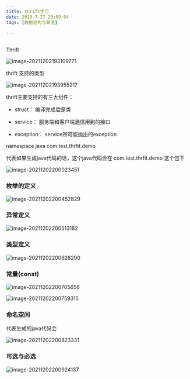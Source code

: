 ```yaml
---
title: thrift学习
date: 2019-7-27 20:09:04
tags: [数据结构与算法]

---
```

## 

Thrift

![image-20211202193109771](https://gitee.com/guxiangfly/blogimage/raw/master/img/image-20211202193109771.png)





thrift 支持的类型 



![image-20211202193955217](https://gitee.com/guxiangfly/blogimage/raw/master/img/image-20211202193955217.png)





thrift主要支持的有三大组件：

- struct： 编译完成后是类

- service： 服务端和客户端通信用到的接口

- exception： service所可能抛出的exception





namespace java   com.test.thrfit.demo

代表如果生成java代码的话，这个java代码会在 com.test.thrfit.demo 这个包下

![image-20211202200023451](https://gitee.com/guxiangfly/blogimage/raw/master/img/image-20211202200023451.png)







### 枚举的定义

![image-20211202200452829](https://gitee.com/guxiangfly/blogimage/raw/master/img/image-20211202200452829.png)





### 异常定义

![image-20211202200513182](https://gitee.com/guxiangfly/blogimage/raw/master/img/image-20211202200513182.png)





### 类型定义

![image-20211202200628290](https://gitee.com/guxiangfly/blogimage/raw/master/img/image-20211202200628290.png)







### 常量(const)

![image-20211202200705656](https://gitee.com/guxiangfly/blogimage/raw/master/img/image-20211202200705656.png)





![image-20211202200759315](https://gitee.com/guxiangfly/blogimage/raw/master/img/image-20211202200759315.png)



### 命名空间

代表生成的java代码会

![image-20211202200823331](https://gitee.com/guxiangfly/blogimage/raw/master/img/image-20211202200823331.png)







### 可选与必选

![image-20211202200924137](https://gitee.com/guxiangfly/blogimage/raw/master/img/image-20211202200924137.png)